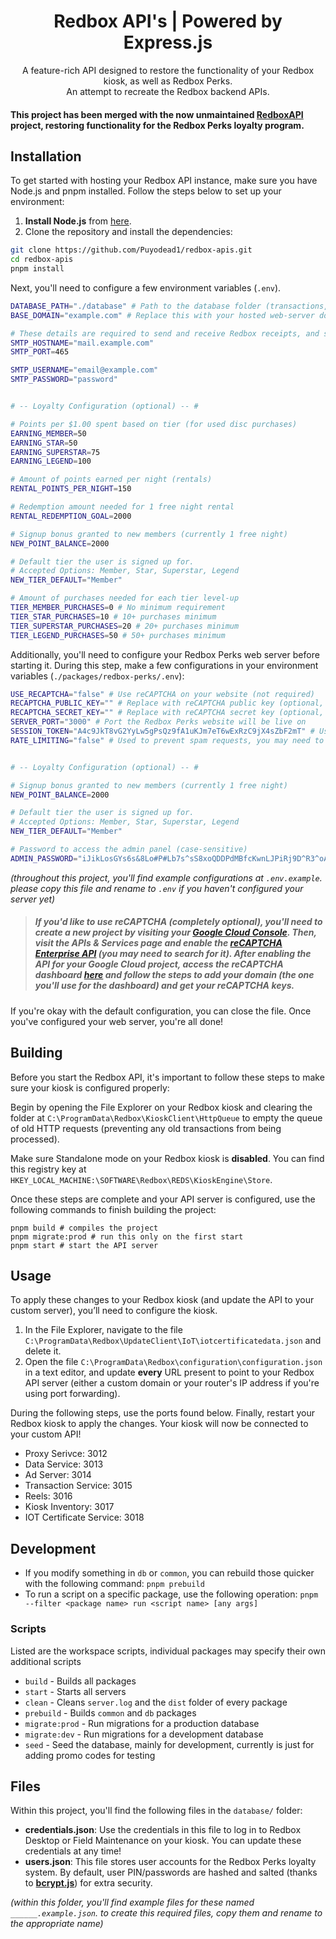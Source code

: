<h1 align="center">Redbox API's | Powered by Express.js</h1>

<p align="center">A feature-rich API designed to restore the functionality of your Redbox kiosk, as well as Redbox Perks.<br>An attempt to recreate the Redbox backend APIs.<br></p>

#### This project has been merged with the now unmaintained [RedboxAPI](https://github.com/BrianWalczak/RedboxAPI) project, restoring functionality for the Redbox Perks loyalty program.

## Installation
To get started with hosting your Redbox API instance, make sure you have Node.js and pnpm installed. Follow the steps below to set up your environment:

1. **Install Node.js** from [here](https://nodejs.org/).
2. Clone the repository and install the dependencies:
```bash
git clone https://github.com/Puyodead1/redbox-apis.git
cd redbox-apis
pnpm install
```

Next, you'll need to configure a few environment variables (`.env`).
```bash
DATABASE_PATH="./database" # Path to the database folder (transactions, users, and credentials)
BASE_DOMAIN="example.com" # Replace this with your hosted web-server domain (optional, used for signup emails)

# These details are required to send and receive Redbox receipts, and signup information.
SMTP_HOSTNAME="mail.example.com"
SMTP_PORT=465

SMTP_USERNAME="email@example.com"
SMTP_PASSWORD="password"


# -- Loyalty Configuration (optional) -- #

# Points per $1.00 spent based on tier (for used disc purchases)
EARNING_MEMBER=50
EARNING_STAR=50
EARNING_SUPERSTAR=75
EARNING_LEGEND=100

# Amount of points earned per night (rentals)
RENTAL_POINTS_PER_NIGHT=150

# Redemption amount needed for 1 free night rental
RENTAL_REDEMPTION_GOAL=2000

# Signup bonus granted to new members (currently 1 free night)
NEW_POINT_BALANCE=2000

# Default tier the user is signed up for.
# Accepted Options: Member, Star, Superstar, Legend
NEW_TIER_DEFAULT="Member"

# Amount of purchases needed for each tier level-up
TIER_MEMBER_PURCHASES=0 # No minimum requirement
TIER_STAR_PURCHASES=10 # 10+ purchases minimum
TIER_SUPERSTAR_PURCHASES=20 # 20+ purchases minimum
TIER_LEGEND_PURCHASES=50 # 50+ purchases minimum
```

Additionally, you'll need to configure your Redbox Perks web server before starting it. During this step, make a few configurations in your environment variables (`./packages/redbox-perks/.env`):
```bash
USE_RECAPTCHA="false" # Use reCAPTCHA on your website (not required)
RECAPTCHA_PUBLIC_KEY="" # Replace with reCAPTCHA public key (optional, leave blank if disabled)
RECAPTCHA_SECRET_KEY="" # Replace with reCAPTCHA secret key (optional, leave blank if disabled)
SERVER_PORT="3000" # Port the Redbox Perks website will be live on
SESSION_TOKEN="A4c9JkT8vG2YyLw5gPsQz9fA1uKJm7eT6wExRzC9jX4sZbF2mT" # Used for express sessions (case-sensitive)
RATE_LIMITING="false" # Used to prevent spam requests, you may need to configure the web server manually to trust proxies if using nginx, apache, etc.


# -- Loyalty Configuration (optional) -- #

# Signup bonus granted to new members (currently 1 free night)
NEW_POINT_BALANCE=2000

# Default tier the user is signed up for.
# Accepted Options: Member, Star, Superstar, Legend
NEW_TIER_DEFAULT="Member"

# Password to access the admin panel (case-sensitive)
ADMIN_PASSWORD="iJikLosGYs6s&8Lo#P#Lb7s^sS8xoQDDPdMBfcKwnLJPiRj9D^R3^oAQ8aK*XDGi"
```
*(throughout this project, you'll find example configurations at `.env.example`. please copy this file and rename to `.env` if you haven't configured your server yet)*

> ##### If you'd like to use reCAPTCHA (completely optional), you'll need to create a new project by visiting your [Google Cloud Console](https://console.cloud.google.com/). Then, visit the **APIs & Services** page and enable the [reCAPTCHA Enterprise API](https://console.cloud.google.com/apis/library/recaptchaenterprise.googleapis.com) (you may need to search for it). After enabling the API for your Google Cloud project, access the reCAPTCHA dashboard [here](https://www.google.com/u/1/recaptcha/admin/create) and follow the steps to add your domain (the one you'll use for the dashboard) and get your reCAPTCHA keys.

If you're okay with the default configuration, you can close the file. Once you've configured your web server, you're all done!

## Building

Before you start the Redbox API, it's important to follow these steps to make sure your kiosk is configured properly:

Begin by opening the File Explorer on your Redbox kiosk and clearing the folder at `C:\ProgramData\Redbox\KioskClient\HttpQueue` to empty the queue of old HTTP requests (preventing any old transactions from being processed).

Make sure Standalone mode on your Redbox kiosk is **disabled**. You can find this registry key at `HKEY_LOCAL_MACHINE:\SOFTWARE\Redbox\REDS\KioskEngine\Store`.

Once these steps are complete and your API server is configured, use the following commands to finish building the project:
```
pnpm build # compiles the project
pnpm migrate:prod # run this only on the first start
pnpm start # start the API server
```

## Usage
To apply these changes to your Redbox kiosk (and update the API to your custom server), you’ll need to configure the kiosk.
1. In the File Explorer, navigate to the file `C:\ProgramData\Redbox\UpdateClient\IoT\iotcertificatedata.json` and delete it.
2. Open the file `C:\ProgramData\Redbox\configuration\configuration.json` in a text editor, and update **every** URL present to point to your Redbox API server (either a custom domain or your router's IP address if you're using port forwarding).

During the following steps, use the ports found below. Finally, restart your Redbox kiosk to apply the changes. Your kiosk will now be connected to your custom API!
-   Proxy Serivce: 3012
-   Data Service: 3013
-   Ad Server: 3014
-   Transaction Service: 3015
-   Reels: 3016
-   Kiosk Inventory: 3017
-   IOT Certificate Service: 3018

## Development
-   If you modify something in `db` or `common`, you can rebuild those quicker with the following command: `pnpm prebuild`
-   To run a script on a specific package, use the following operation: `pnpm --filter <package name> run <script name> [any args]`

### Scripts
Listed are the workspace scripts, individual packages may specify their own additional scripts

-   `build` - Builds all packages
-   `start` - Starts all servers
-   `clean` - Cleans `server.log` and the `dist` folder of every package
-   `prebuild` - Builds `common` and `db` packages
-   `migrate:prod` - Run migrations for a production database
-   `migrate:dev` - Run migrations for a development database
-   `seed` - Seed the database, mainly for development, currently is just for adding promo codes for testing

## Files
Within this project, you'll find the following files in the `database/` folder:
- **credentials.json**: Use the credentials in this file to log in to Redbox Desktop or Field Maintenance on your kiosk. You can update these credentials at any time!
- **users.json**: This file stores user accounts for the Redbox Perks loyalty system. By default, user PIN/passwords are hashed and salted (thanks to [**bcrypt.js**](https://github.com/dcodeIO/bcrypt.js)) for extra security.

*(within this folder, you'll find example files for these named `______.example.json`. to create this required files, copy them and rename to the appropriate name)*